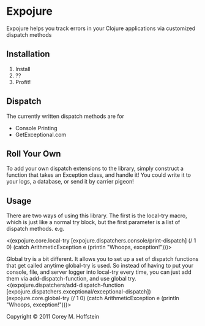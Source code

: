 # Expojure

Expojure helps you track errors in your Clojure applications via customized dispatch methods

## Installation

1. Install
2. ??
3. Profit!

## Dispatch
The currently written dispatch methods are for

* Console Printing
* GetExceptional.com

## Roll Your Own
To add your own dispatch extensions to the library, simply construct a function that takes an Exception class, and handle it!  You could write it to your logs, a database, or send it by carrier pigeon!

## Usage
There are two ways of using this library.  The first is the local-try macro, which is just like a normal try block, but the first parameter is a list of dispatch methods.  e.g.

<(expojure.core.local-try [expojure.dispatchers.console/print-dispatch] 
  (/ 1 0)
  (catch ArithmeticException e (println "Whoops, exception!")))>

Global try is a bit different.  It allows you to set up a set of dispatch functions that get called anytime global-try is used.  So instead of having to put your console, file, and server logger into local-try every time, you can just add them via add-dispatch-function, and use global try.
<(expojure.dispatchers/add-dispatch-function [expojure.dispatchers.exceptional/exceptional-dispatch])
(expojure.core.global-try (/ 1 0)
  (catch ArithmeticException e (println "Whoops, exception!")))>


Copyright © 2011 Corey M. Hoffstein